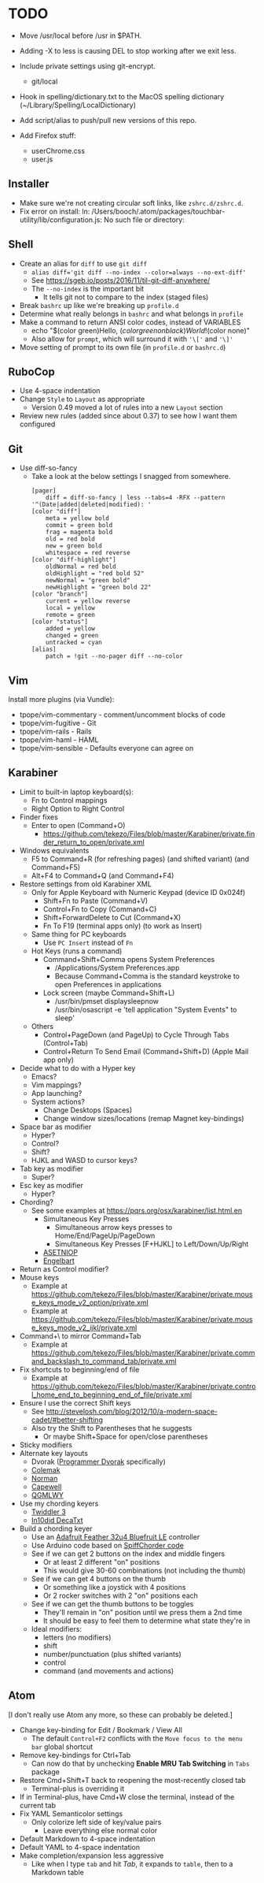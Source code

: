 TODO
====

* Move /usr/local before /usr in $PATH.

* Adding -X to less is causing DEL to stop working after we exit less.

* Include private settings using git-encrypt.
    * git/local

* Hook in spelling/dictionary.txt to the MacOS spelling dictionary (~/Library/Spelling/LocalDictionary)

* Add script/alias to push/pull new versions of this repo.

* Add Firefox stuff:
    * userChrome.css
    * user.js


## Installer

* Make sure we're not creating circular soft links, like `zshrc.d/zshrc.d`.
* Fix error on install:
    ln: /Users/booch/.atom/packages/touchbar-utility/lib/configuration.js: No such file or directory:


## Shell

* Create an alias for `diff` to use `git diff`
    * `alias diff='git diff --no-index --color=always --no-ext-diff'`
    * See https://sgeb.io/posts/2016/11/til-git-diff-anywhere/
    * The `--no-index` is the important bit
        * It tells git not to compare to the index (staged files)
* Break `bashrc` up like we're breaking up `profile.d`
* Determine what really belongs in `bashrc` and what belongs in `profile`
* Make a command to return ANSI color codes, instead of VARIABLES
    * echo "$(color green)Hello, $(color green on black)World!$(color none)"
    * Also allow for `prompt`, which will surround it with `'\['` and `'\]'`
* Move setting of prompt to its own file (in `profile.d` or `bashrc.d`)


## RuboCop

* Use 4-space indentation
* Change `Style` to `Layout` as appropriate
    * Version 0.49 moved a lot of rules into a new `Layout` section
* Review new rules (added since about 0.37) to see how I want them configured


## Git

* Use diff-so-fancy
    * Take a look at the below settings I snagged from somewhere.
        ~~~
        [pager]
            diff = diff-so-fancy | less --tabs=4 -RFX --pattern '^(Date|added|deleted|modified): '
        [color "diff"]
            meta = yellow bold
            commit = green bold
            frag = magenta bold
            old = red bold
            new = green bold
            whitespace = red reverse
        [color "diff-highlight"]
            oldNormal = red bold
            oldHighlight = "red bold 52"
            newNormal = "green bold"
            newHighlight = "green bold 22"
        [color "branch"]
            current = yellow reverse
            local = yellow
            remote = green
        [color "status"]
            added = yellow
            changed = green
            untracked = cyan
        [alias]
            patch = !git --no-pager diff --no-color
        ~~~


## Vim

Install more plugins (via Vundle):

* tpope/vim-commentary - comment/uncomment blocks of code
* tpope/vim-fugitive - Git
* tpope/vim-rails - Rails
* tpope/vim-haml - HAML
* tpope/vim-sensible - Defaults everyone can agree on


## Karabiner

* Limit to built-in laptop keyboard(s):
    * Fn to Control mappings
    * Right Option to Right Control
* Finder fixes
    * Enter to open (Command+O)
        * https://github.com/tekezo/Files/blob/master/Karabiner/private.finder_return_to_open/private.xml
* Windows equivalents
    * F5 to Command+R (for refreshing pages) (and shifted variant) (and Command+F5)
    * Alt+F4 to Command+Q (and Command+F4)
* Restore settings from old Karabiner XML
    * Only for Apple Keyboard with Numeric Keypad (device ID 0x024f)
        * Shift+Fn to Paste (Command+V)
        * Control+Fn to Copy (Command+C)
        * Shift+ForwardDelete to Cut (Command+X)
        * Fn To F19 (terminal apps only) (to work as Insert)
    * Same thing for PC keyboards
        * Use `PC Insert` instead of `Fn`
    * Hot Keys (runs a command)
        * Command+Shift+Comma opens System Preferences
            * /Applications/System Preferences.app
            * Because Command+Comma is the standard keystroke to open Preferences in applications
        * Lock screen (maybe Command+Shift+L)
            * /usr/bin/pmset displaysleepnow
            * /usr/bin/osascript -e 'tell application "System Events" to sleep'
    * Others
        * Control+PageDown (and PageUp) to Cycle Through Tabs (Control+Tab)
        * Control+Return To Send Email (Command+Shift+D) (Apple Mail app only)
* Decide what to do with a Hyper key
    * Emacs?
    * Vim mappings?
    * App launching?
    * System actions?
        * Change Desktops (Spaces)
        * Change window sizes/locations (remap Magnet key-bindings)
* Space bar as modifier
    * Hyper?
    * Control?
    * Shift?
    * HJKL and WASD to cursor keys?
* Tab key as modifier
    * Super?
* Esc key as modifier
    * Hyper?
* Chording?
    * See some examples at https://pqrs.org/osx/karabiner/list.html.en
        * Simultaneous Key Presses
            * Simultaneous arrow keys presses to Home/End/PageUp/PageDown
            * Simultaneous Key Presses [F+HJKL] to Left/Down/Up/Right
        * [ASETNIOP](http://asetniop.com/)
        * [Engelbart](https://github.com/gabrielelana/engelbart/)
* Return as Control modifier?
* Mouse keys
    * Example at https://github.com/tekezo/Files/blob/master/Karabiner/private.mouse_keys_mode_v2_option/private.xml
    * Example at https://github.com/tekezo/Files/blob/master/Karabiner/private.mouse_keys_mode_v2_ijkl/private.xml
* Command+\ to mirror Command+Tab
    * Example at https://github.com/tekezo/Files/blob/master/Karabiner/private.command_backslash_to_command_tab/private.xml
* Fix shortcuts to beginning/end of file
    * Example at https://github.com/tekezo/Files/blob/master/Karabiner/private.control_home_end_to_beginning_end_of_file/private.xml
* Ensure I use the correct Shift keys
    * See http://stevelosh.com/blog/2012/10/a-modern-space-cadet/#better-shifting
    * Also try the Shift to Parentheses that he suggests
        * Or maybe Shift+Space for open/close parentheses
* Sticky modifiers
* Alternate key layouts
    * Dvorak ([Programmer Dvorak](http://www.kaufmann.no/roland/dvorak/) specifically)
    * [Colemak](https://colemak.com/)
    * [Norman](https://normanlayout.info/)
    * [Capewell](http://www.michaelcapewell.com/projects/keyboard/layout_capewell.htm)
    * [QGMLWY](http://mkweb.bcgsc.ca/carpalx/?full_optimization)
* Use my chording keyers
    * [Twiddler 3](http://twiddler.tekgear.com/)
    * [In10did DecaTxt](http://in10did.com/decatxt.html)
* Build a chording keyer
    * Use an [Adafruit Feather 32u4 Bluefruit LE](https://www.adafruit.com/product/3379) controller
    * Use Arduino code based on [SpiffChorder code](https://github.com/clc/chorder/blob/master/FeatherChorder/FeatherChorder.ino)
    * See if we can get 2 buttons on the index and middle fingers
        * Or at least 2 different "on" positions
        * This would give 30-60 combinations (not including the thumb)
    * See if we can get 4 buttons on the thumb
        * Or something like a joystick with 4 positions
        * Or 2 rocker switches with 2 "on" positions each
    * See if we can get the thumb buttons to be toggles
        * They'll remain in "on" position until we press them a 2nd time
        * It should be easy to feel them to determine what state they're in
    * Ideal modifiers:
        * letters (no modifiers)
        * shift
        * number/punctuation (plus shifted variants)
        * control
        * command (and movements and actions)


## Atom

[I don't really use Atom any more, so these can probably be deleted.]

* Change key-binding for Edit / Bookmark / View All
    * The default `Control+F2` conflicts with the `Move focus to the menu bar` global shortcut
* Remove key-bindings for Ctrl+Tab
    * Can now do that by unchecking **Enable MRU Tab Switching** in `Tabs` package
* Restore Cmd+Shift+T back to reopening the most-recently closed tab
    * Terminal-plus is overriding it
* If in Terminal-plus, have Cmd+W close the terminal, instead of the current tab
* Fix YAML Semanticolor settings
    * Only colorize left side of key/value pairs
        * Leave everything else normal color
* Default Markdown to 4-space indentation
* Default YAML to 4-space indentation
* Make completion/expansion less aggressive
    * Like when I type `tab` and hit *Tab*, it expands to `table`, then to a Markdown table
